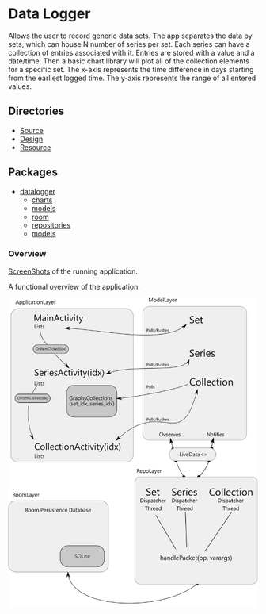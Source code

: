 # Data Logger

Allows the user to record generic data sets. The app separates the data by sets, which can house N number of series per set. Each series can have a collection of entries associated with it. Entries are stored with a value and a date/time. Then a basic chart library will plot all of the collection elements for a specific set. The x-axis represents the time difference in days starting from the earliest logged time. The y-axis represents the range of all entered values.  

## Directories

* [Source](https://github.com/CharlesCarley/java-ccarley/blob/master/datalogger/app/src/main/java/com/github/charlescarley/datalogger)
* [Design](https://github.com/CharlesCarley/java-ccarley/blob/master/datalogger/design)
* [Resource](https://github.com/CharlesCarley/java-ccarley/blob/master/datalogger/app/src/main/res)

## Packages

* [datalogger](https://github.com/CharlesCarley/java-ccarley/blob/master/datalogger/app/src/main/java/com/github/charlescarley/datalogger)
  * [charts](https://github.com/CharlesCarley/java-ccarley/blob/master/datalogger/app/src/main/java/com/github/charlescarley/datalogger/charts)
  * [models](https://github.com/CharlesCarley/java-ccarley/blob/master/datalogger/app/src/main/java/com/github/charlescarley/datalogger/models)
  * [room](https://github.com/CharlesCarley/java-ccarley/blob/master/datalogger/app/src/main/java/com/github/charlescarley/datalogger/room)
  * [repositories](https://github.com/CharlesCarley/java-ccarley/blob/master/datalogger/app/src/main/java/com/github/charlescarley/datalogger/repositories)
  * [models](https://github.com/CharlesCarley/java-ccarley/blob/master/datalogger/app/src/main/java/com/github/charlescarley/datalogger/models)

### Overview

[ScreenShots](design/README.md) of the running application.

A functional overview of the application.

![Setup](design/Overview.svg)
